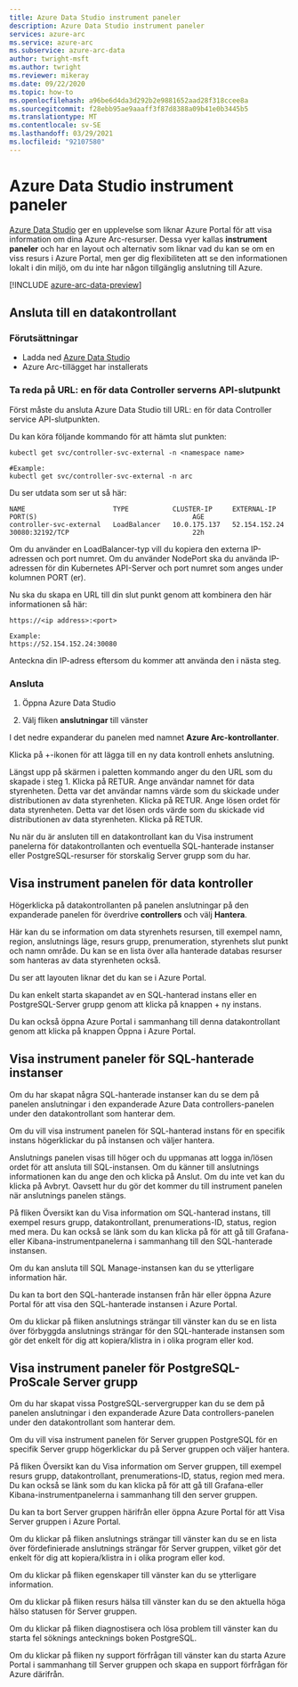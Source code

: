 ```yaml
---
title: Azure Data Studio instrument paneler
description: Azure Data Studio instrument paneler
services: azure-arc
ms.service: azure-arc
ms.subservice: azure-arc-data
author: twright-msft
ms.author: twright
ms.reviewer: mikeray
ms.date: 09/22/2020
ms.topic: how-to
ms.openlocfilehash: a96be6d4da3d292b2e9881652aad28f318ccee8a
ms.sourcegitcommit: f28ebb95ae9aaaff3f87d8388a09b41e0b3445b5
ms.translationtype: MT
ms.contentlocale: sv-SE
ms.lasthandoff: 03/29/2021
ms.locfileid: "92107580"
---
```

# <a name="azure-data-studio-dashboards"></a>Azure Data Studio instrument paneler

[Azure Data Studio](/sql/azure-data-studio/what-is) ger en upplevelse som liknar Azure Portal för att visa information om dina Azure Arc-resurser.  Dessa vyer kallas **instrument paneler** och har en layout och alternativ som liknar vad du kan se om en viss resurs i Azure Portal, men ger dig flexibiliteten att se den informationen lokalt i din miljö, om du inte har någon tillgänglig anslutning till Azure.

[!INCLUDE [azure-arc-data-preview](../../../includes/azure-arc-data-preview.md)]

## <a name="connecting-to-a-data-controller"></a>Ansluta till en datakontrollant

### <a name="prerequisites"></a>Förutsättningar

- Ladda ned [Azure Data Studio](/sql/azure-data-studio/download-azure-data-studio)
- Azure Arc-tillägget har installerats

### <a name="determine-the-data-controller-server-api-endpoint-url"></a>Ta reda på URL: en för data Controller serverns API-slutpunkt

Först måste du ansluta Azure Data Studio till URL: en för data Controller service API-slutpunkten.

Du kan köra följande kommando för att hämta slut punkten:

```console
kubectl get svc/controller-svc-external -n <namespace name>

#Example:
kubectl get svc/controller-svc-external -n arc
```

Du ser utdata som ser ut så här:

```console
NAME                      TYPE           CLUSTER-IP     EXTERNAL-IP      PORT(S)                                       AGE
controller-svc-external   LoadBalancer   10.0.175.137   52.154.152.24    30080:32192/TCP                               22h
```

Om du använder en LoadBalancer-typ vill du kopiera den externa IP-adressen och port numret. Om du använder NodePort ska du använda IP-adressen för din Kubernetes API-Server och port numret som anges under kolumnen PORT (er).

Nu ska du skapa en URL till din slut punkt genom att kombinera den här informationen så här:

```console
https://<ip address>:<port>

Example:
https://52.154.152.24:30080
```

Anteckna din IP-adress eftersom du kommer att använda den i nästa steg.

### <a name="connect"></a>Ansluta

1. Öppna Azure Data Studio

1. Välj fliken **anslutningar** till vänster

I det nedre expanderar du panelen med namnet **Azure Arc-kontrollanter**.

Klicka på +-ikonen för att lägga till en ny data kontroll enhets anslutning.

Längst upp på skärmen i paletten kommando anger du den URL som du skapade i steg 1. Klicka på RETUR.
Ange användar namnet för data styrenheten.  Detta var det användar namns värde som du skickade under distributionen av data styrenheten.  Klicka på RETUR.
Ange lösen ordet för data styrenheten.  Detta var det lösen ords värde som du skickade vid distributionen av data styrenheten. Klicka på RETUR.

Nu när du är ansluten till en datakontrollant kan du Visa instrument panelerna för datakontrollanten och eventuella SQL-hanterade instanser eller PostgreSQL-resurser för storskalig Server grupp som du har.

## <a name="view-the-data-controller-dashboard"></a>Visa instrument panelen för data kontroller

Högerklicka på datakontrollanten på panelen anslutningar på den expanderade panelen för överdrive **controllers** och välj **Hantera**.

Här kan du se information om data styrenhets resursen, till exempel namn, region, anslutnings läge, resurs grupp, prenumeration, styrenhets slut punkt och namn område.  Du kan se en lista över alla hanterade databas resurser som hanteras av data styrenheten också.

Du ser att layouten liknar det du kan se i Azure Portal.

Du kan enkelt starta skapandet av en SQL-hanterad instans eller en PostgreSQL-Server grupp genom att klicka på knappen + ny instans.

Du kan också öppna Azure Portal i sammanhang till denna datakontrollant genom att klicka på knappen Öppna i Azure Portal.

## <a name="view-the-sql-managed-instance-dashboards"></a>Visa instrument paneler för SQL-hanterade instanser

Om du har skapat några SQL-hanterade instanser kan du se dem på panelen anslutningar i den expanderade Azure Data controllers-panelen under den datakontrollant som hanterar dem.

Om du vill visa instrument panelen för SQL-hanterad instans för en specifik instans högerklickar du på instansen och väljer hantera.

Anslutnings panelen visas till höger och du uppmanas att logga in/lösen ordet för att ansluta till SQL-instansen. Om du känner till anslutnings informationen kan du ange den och klicka på Anslut.  Om du inte vet kan du klicka på Avbryt.  Oavsett hur du gör det kommer du till instrument panelen när anslutnings panelen stängs.

På fliken Översikt kan du Visa information om SQL-hanterad instans, till exempel resurs grupp, datakontrollant, prenumerations-ID, status, region med mera.  Du kan också se länk som du kan klicka på för att gå till Grafana-eller Kibana-instrumentpanelerna i sammanhang till den SQL-hanterade instansen.

Om du kan ansluta till SQL Manage-instansen kan du se ytterligare information här.

Du kan ta bort den SQL-hanterade instansen från här eller öppna Azure Portal för att visa den SQL-hanterade instansen i Azure Portal.

Om du klickar på fliken anslutnings strängar till vänster kan du se en lista över förbyggda anslutnings strängar för den SQL-hanterade instansen som gör det enkelt för dig att kopiera/klistra in i olika program eller kod.

## <a name="view-the-postgresql-hyperscale-server-group-dashboards"></a>Visa instrument paneler för PostgreSQL-ProScale Server grupp

Om du har skapat vissa PostgreSQL-servergrupper kan du se dem på panelen anslutningar i den expanderade Azure Data controllers-panelen under den datakontrollant som hanterar dem.

Om du vill visa instrument panelen för Server gruppen PostgreSQL för en specifik Server grupp högerklickar du på Server gruppen och väljer hantera.

På fliken Översikt kan du Visa information om Server gruppen, till exempel resurs grupp, datakontrollant, prenumerations-ID, status, region med mera.  Du kan också se länk som du kan klicka på för att gå till Grafana-eller Kibana-instrumentpanelerna i sammanhang till den server gruppen.

Du kan ta bort Server gruppen härifrån eller öppna Azure Portal för att Visa Server gruppen i Azure Portal.

Om du klickar på fliken anslutnings strängar till vänster kan du se en lista över fördefinierade anslutnings strängar för Server gruppen, vilket gör det enkelt för dig att kopiera/klistra in i olika program eller kod.

Om du klickar på fliken egenskaper till vänster kan du se ytterligare information.

Om du klickar på fliken resurs hälsa till vänster kan du se den aktuella höga hälso statusen för Server gruppen.

Om du klickar på fliken diagnostisera och lösa problem till vänster kan du starta fel söknings antecknings boken PostgreSQL.

Om du klickar på fliken ny support förfrågan till vänster kan du starta Azure Portal i sammanhang till Server gruppen och skapa en support förfrågan för Azure därifrån.